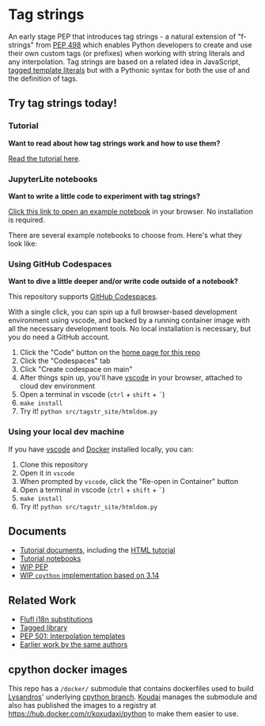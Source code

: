 # Tag strings

An early stage PEP that introduces tag strings - a natural extension of "f-strings" from [PEP 498](https://peps.python.org/pep-0498/) which enables Python developers to create and use their own custom tags (or prefixes) when working with string literals and any interpolation. Tag strings are based on a related idea in JavaScript, [tagged template literals](https://developer.mozilla.org/en-US/docs/Web/JavaScript/Reference/Template_literals#tagged_templates) but with a Pythonic syntax for both the use of and the definition of tags.

## Try tag strings today!

### Tutorial

**Want to read about how tag strings work and how to use them?**

[Read the tutorial here](https://pauleveritt.github.io/tagstr-site/).


### JupyterLite notebooks

**Want to write a little code to experiment with tag strings?**

[Click this link to open an example notebook](https://pauleveritt.github.io/tagstr-site/playground/lab/index.html?path=greet.ipynb) in your browser. No installation is required.

There are several example notebooks to choose from. Here's what they look like:

### Using GitHub Codespaces

**Want to dive a little deeper and/or write code outside of a notebook?**

This repository supports [GitHub Codespaces](https://github.com/features/codespaces).

With a single click, you can spin up a full browser-based development environment using vscode, and backed by a running container image with all the necessary development tools. No local installation is necessary, but you do need a GitHub account.

1. Click the "Code" button on the [home page for this repo](https://github.com/pauleveritt/tagstr-site/?tab=readme-ov-file)
1. Click the "Codespaces" tab
1. Click "Create codespace on main"
1. After things spin up, you'll have [vscode](https://code.visualstudio.com/) in your browser, attached to cloud dev environment
1. Open a terminal in vscode (`ctrl` + `shift` + `` ` ``)
1. `make install`
1. Try it! `python src/tagstr_site/htmldom.py`

### Using your local dev machine

If you have [vscode](https://code.visualstudio.com/) and [Docker](https://www.docker.com/) installed locally, you can:

1. Clone this repository
1. Open it in `vscode`
1. When prompted by `vscode`, click the "Re-open in Container" button
1. Open a terminal in vscode (`ctrl` + `shift` + `` ` ``)
1. `make install`
1. Try it! `python src/tagstr_site/htmldom.py`

## Documents

- [Tutorial documents](https://pauleveritt.github.io/tagstr-site/), including the [HTML tutorial](https://pauleveritt.github.io/tagstr-site/htmlbuilder.html)
- [Tutorial notebooks](https://pauleveritt.github.io/tagstr-site/playground/lab/index.html?path=greet.ipynb)
- [WIP PEP](https://github.com/python/peps/pull/3858)
- [WIP `cpython` implementation based on 3.14](https://github.com/lysnikolaou/cpython/tree/tag-strings-rebased)

## Related Work

- [Flufl i18n substitutions](https://flufli18n.readthedocs.io/en/stable/using.html#substitutions-and-placeholders)
- [Tagged library](https://github.com/jviide/tagged)
- [PEP 501: Interpolation templates](https://peps.python.org/pep-0501/)
- [Earlier work by the same authors](https://github.com/jimbaker/fl-string-pep)

## cpython docker images

This repo has a `/docker/` submodule that contains dockerfiles used to build [Lysandros](https://github.com/lysnikolaou)' underlying [cpython branch](https://github.com/lysnikolaou/cpython/tree/tag-strings-rebased). [Koudai](https://github.com/koxudaxi) manages the submodule and also has published the images to a registry at https://hub.docker.com/r/koxudaxi/python to make them easier to use.

